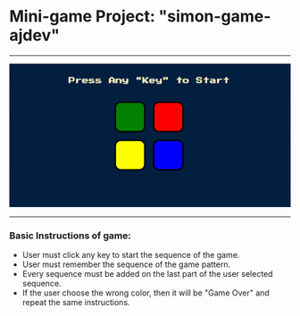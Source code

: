 # Mini-game Project: "simon-game-ajdev"

--------

!["simon game" sample gameplay](./simon-game-ajdev.gif)

--------

### Basic Instructions of game:
- User must click any key to start the sequence of the game.
- User must remember the sequence of the game pattern.
- Every sequence must be added on the last part of the user selected sequence.
- If the user choose the wrong color, then it will be "Game Over" and repeat the same instructions.